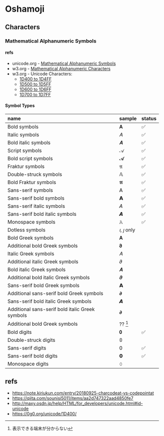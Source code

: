# Oshamoji


## Characters

### Mathematical Alphanumeric Symbols

#### refs

- unicode.org - [Mathematical Alphanumeric Symbols](https://www.unicode.org/charts/nameslist/n_1D400.html)
- w3.org - [Mathematical Alphanumeric Characters](https://www.w3.org/TR/xml-entity-names/Overview.html#alphabets)
- w3.org - Unicode Characters:
  - [1D400 to 1D4FF](https://www.w3.org/TR/xml-entity-names/1D4.html)
  - [1D500 to 1D5FF](https://www.w3.org/TR/xml-entity-names/1D5.html)
  - [1D600 to 1D6FF](https://www.w3.org/TR/xml-entity-names/1D6.html)
  - [1D700 to 1D7FF](https://www.w3.org/TR/xml-entity-names/1D7.html)

#### Symbol Types

| name                                            | sample    | status             |
| :---------------------------------------------- | :-------- | :----------------- |
| Bold symbols                                    | 𝐀         | :white_check_mark: |
| Italic symbols                                  | 𝐴         | :white_check_mark: |
| Bold italic symbols                             | 𝑨         | :white_check_mark: |
| Script symbols                                  | 𝒜         | :white_check_mark: |
| Bold script symbols                             | 𝓐         | :white_check_mark: |
| Fraktur symbols                                 | 𝔄         | :white_check_mark: |
| Double-struck symbols                           | 𝔸         | :white_check_mark: |
| Bold Fraktur symbols                            | 𝕬         | :white_check_mark: |
| Sans-serif symbols                              | 𝖠         | :white_check_mark: |
| Sans-serif bold symbols                         | 𝗔         | :white_check_mark: |
| Sans-serif italic symbols                       | 𝘈         | :white_check_mark: |
| Sans-serif bold italic symbols                  | 𝘼         | :white_check_mark: |
| Monospace symbols                               | 𝙰         | :white_check_mark: |
| Dotless symbols                                 | 𝚤, 𝚥 only |                    |
| Bold Greek symbols                              | 𝚨         |                    |
| Additional bold Greek symbols                   | 𝛛         |                    |
| Italic Greek symbols                            | 𝛢         |                    |
| Additional italic Greek symbols                 | 𝜕         |                    |
| Bold italic Greek symbols                       | 𝜜         |                    |
| Additional bold italic Greek symbols            | 𝝏         |                    |
| Sans-serif bold Greek symbols                   | 𝝖         |                    |
| Additional sans-serif bold Greek symbols        | 𝞉         |                    |
| Sans-serif bold italic Greek symbols            | 𝞐         |                    |
| Additional sans-serif bold italic Greek symbols | 𝟃         |                    |
| Additional bold Greek symbols                   | ?? [^1]   |                    |
| Bold digits                                     | 𝟎         | :white_check_mark: |
| Double-struck digits                            | 𝟘         |                    |
| Sans-serif digits                               | 𝟢         | :white_check_mark: |
| Sans-serif bold digits                          | 𝟬         | :white_check_mark: |
| Monospace digits                                | 𝟶         |                    |

## refs

- https://note.kiriukun.com/entry/20180925-charcodeat-vs-codepointat
- https://qiita.com/sounisi5011/items/aa2d747322aad4850fe7
- http://maxy.osdn.jp/help/HTML/for_developers/unicode.html#id-unicode
- https://0g0.org/unicode/1D400/

[^1]: 表示できる端末が分からない
